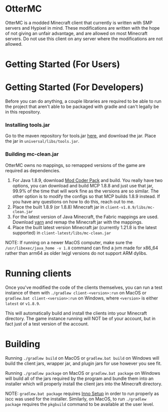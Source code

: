 # OtterMC
 OtterMC is a modded Minecraft client that currently is written with SMP servers and Hypixel in mind. These modifications are written with the hope of not giving an unfair advantage, and are allowed on most Minecraft servers. Do not use this client on any server where the modifications are not allowed. 

# Getting Started (For Users)

# Getting Started (For Developers)
Before you can do anything, a couple libraries are required to be able to run the project that aren't able to be packaged with gradle and can't legally be in this repository.

### Installing tools.jar
Go to the maven repository for tools.jar [here](https://mvnrepository.com/artifact/jdk.tools/jdk.tools/1.8.0), and download the jar. Place the jar in `universal/libs/tools.jar`.

### Building mc-clean.jar
OtterMC owns no mappings, so remapped versions of the game are required as dependencies. 

1) For Java 1.8.9, download [Mod Coder Pack](http://www.modcoderpack.com/) and build. You really have two options, you can download and build MCP 1.8.8 and just use that jar, 99.9% of the time that will work fine as the versions are so similar. The other option is to modify the configs so that MCP builds 1.8.9 instead. If you have any questions on how to do this, reach out to me.
2) Place the built 1.8.9 (or 1.8.8) Minecraft jar in `client-v1.8.9/libs/mc-clean.jar`
3) For the latest version of Java Minecraft, the Fabric mappings are used. Download [yarn](https://github.com/FabricMC/yarn) and remap the Minecraft jar with the mappings.
4) Place the built latest version Minecraft jar (currently 1.21.8 is the latest supported) in `client-latest/libs/mc-clean.jar`

NOTE: If running on a newer MacOS computer, make sure the `/usr/libexec/java_home -v 1.8` command can find a jvm made for x86_64 rather than arm64 as older lwjgl versions do not support ARM dylibs.

# Running clients
Once you've modified the code of the clients themselves, you can run a test instance of them with `./gradlew client-<version>:run` on MacOS or `gradlew.bat client-<version>:run` on Windows, where `<version>` is either `latest` or `v1.8.9`.

This will automatically build and install the clients into your Minecraft directory. The game instance running will NOT be of your account, but in fact just of a test version of the account.

# Building
Running `./gradlew build` on MacOS or `gradlew.bat build` on Windows will build the client jars, wrapper jar, and plugin jars for use however you see fit.

Running `./gradlew package` on MacOS or `gradlew.bat package` on Windows will build all of the jars required by the program and bundle them into an installer which will properly install the client jars into the Minecraft directory.

NOTE: `gradlew.bat package` requires [Inno Setup](https://jrsoftware.org/isdl.php) in order to run properly as iscc was used for the installer. Similarly, on MacOS, to run `./gradlew package` requires the `pkgbuild` command to be available at the user level.